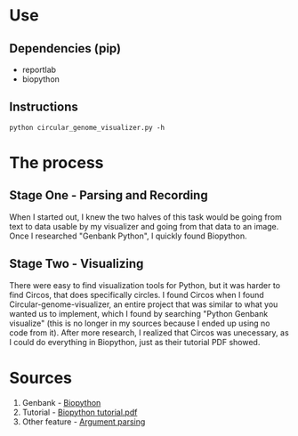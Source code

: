 # Use
## Dependencies (pip)
* reportlab
* biopython

## Instructions
    python circular_genome_visualizer.py -h

# The process
## Stage One - Parsing and Recording
When I started out, I knew the two halves of this task would be going from text to data usable by my visualizer and going from that data to an image.
Once I researched "Genbank Python", I quickly found Biopython.

## Stage Two - Visualizing
There were easy to find visualization tools for Python, but it was harder to find Circos, that does specifically circles.
I found Circos when I found Circular-genome-visualizer, an entire project that was similar to what you wanted us to implement, which I found by searching "Python Genbank visualize" (this is no longer in my sources because I ended up using no code from it).
After more research, I realized that Circos was unecessary, as I could do everything in Biopython, just as their tutorial PDF showed.

# Sources
1. Genbank - [Biopython](https://biopython.org)
1. Tutorial - [Biopython tutorial.pdf](http://biopython.org/DIST/docs/tutorial/Tutorial.pdf)
1. Other feature - [Argument parsing](https://docs.python.org/3/howto/argparse.html)
